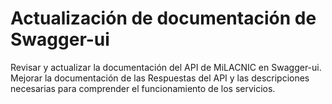 # Actualización de documentación de Swagger-ui

Revisar y actualizar la documentación del API de MiLACNIC en Swagger-ui. Mejorar la documentación de las Respuestas del API y las descripciones necesarias para comprender el funcionamiento de los servicios.
